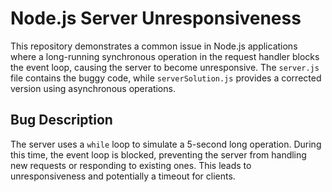 # Node.js Server Unresponsiveness

This repository demonstrates a common issue in Node.js applications where a long-running synchronous operation in the request handler blocks the event loop, causing the server to become unresponsive.  The `server.js` file contains the buggy code, while `serverSolution.js` provides a corrected version using asynchronous operations.

## Bug Description

The server uses a `while` loop to simulate a 5-second long operation.  During this time, the event loop is blocked, preventing the server from handling new requests or responding to existing ones.  This leads to unresponsiveness and potentially a timeout for clients.